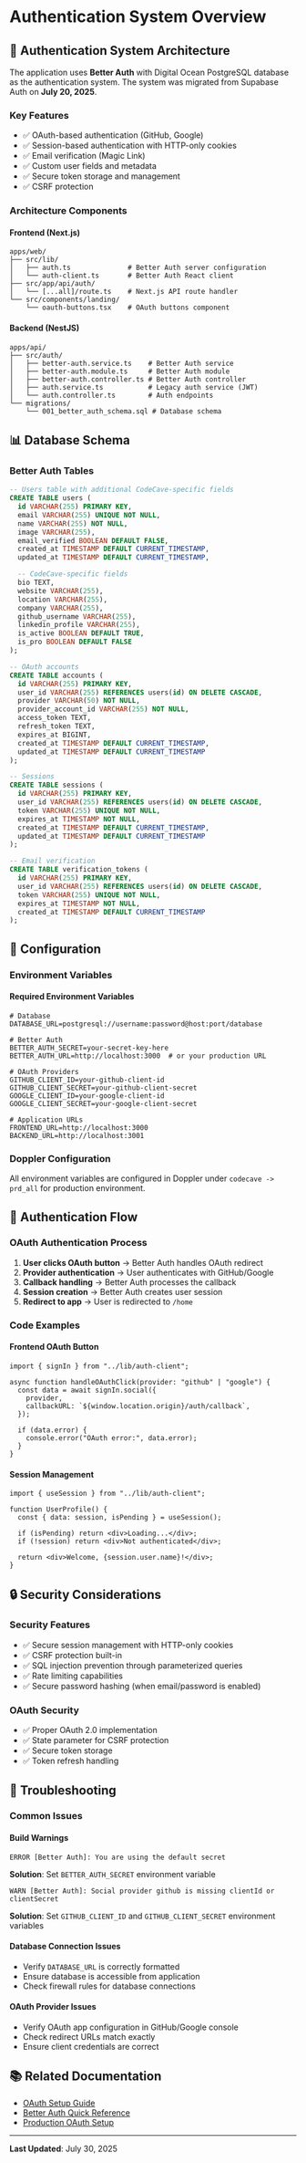 # Authentication System Overview

## 🔐 **Authentication System Architecture**

The application uses **Better Auth** with Digital Ocean PostgreSQL database as the authentication system. The system was migrated from Supabase Auth on **July 20, 2025**.

### **Key Features**

- ✅ OAuth-based authentication (GitHub, Google)
- ✅ Session-based authentication with HTTP-only cookies
- ✅ Email verification (Magic Link)
- ✅ Custom user fields and metadata
- ✅ Secure token storage and management
- ✅ CSRF protection

### **Architecture Components**

#### **Frontend (Next.js)**

```
apps/web/
├── src/lib/
│   ├── auth.ts              # Better Auth server configuration
│   └── auth-client.ts       # Better Auth React client
├── src/app/api/auth/
│   └── [...all]/route.ts    # Next.js API route handler
└── src/components/landing/
    └── oauth-buttons.tsx    # OAuth buttons component
```

#### **Backend (NestJS)**

```
apps/api/
├── src/auth/
│   ├── better-auth.service.ts    # Better Auth service
│   ├── better-auth.module.ts     # Better Auth module
│   ├── better-auth.controller.ts # Better Auth controller
│   ├── auth.service.ts           # Legacy auth service (JWT)
│   └── auth.controller.ts        # Auth endpoints
└── migrations/
    └── 001_better_auth_schema.sql # Database schema
```

## 📊 **Database Schema**

### **Better Auth Tables**

```sql
-- Users table with additional CodeCave-specific fields
CREATE TABLE users (
  id VARCHAR(255) PRIMARY KEY,
  email VARCHAR(255) UNIQUE NOT NULL,
  name VARCHAR(255) NOT NULL,
  image VARCHAR(255),
  email_verified BOOLEAN DEFAULT FALSE,
  created_at TIMESTAMP DEFAULT CURRENT_TIMESTAMP,
  updated_at TIMESTAMP DEFAULT CURRENT_TIMESTAMP,

  -- CodeCave-specific fields
  bio TEXT,
  website VARCHAR(255),
  location VARCHAR(255),
  company VARCHAR(255),
  github_username VARCHAR(255),
  linkedin_profile VARCHAR(255),
  is_active BOOLEAN DEFAULT TRUE,
  is_pro BOOLEAN DEFAULT FALSE
);

-- OAuth accounts
CREATE TABLE accounts (
  id VARCHAR(255) PRIMARY KEY,
  user_id VARCHAR(255) REFERENCES users(id) ON DELETE CASCADE,
  provider VARCHAR(50) NOT NULL,
  provider_account_id VARCHAR(255) NOT NULL,
  access_token TEXT,
  refresh_token TEXT,
  expires_at BIGINT,
  created_at TIMESTAMP DEFAULT CURRENT_TIMESTAMP,
  updated_at TIMESTAMP DEFAULT CURRENT_TIMESTAMP
);

-- Sessions
CREATE TABLE sessions (
  id VARCHAR(255) PRIMARY KEY,
  user_id VARCHAR(255) REFERENCES users(id) ON DELETE CASCADE,
  token VARCHAR(255) UNIQUE NOT NULL,
  expires_at TIMESTAMP NOT NULL,
  created_at TIMESTAMP DEFAULT CURRENT_TIMESTAMP,
  updated_at TIMESTAMP DEFAULT CURRENT_TIMESTAMP
);

-- Email verification
CREATE TABLE verification_tokens (
  id VARCHAR(255) PRIMARY KEY,
  user_id VARCHAR(255) REFERENCES users(id) ON DELETE CASCADE,
  token VARCHAR(255) UNIQUE NOT NULL,
  expires_at TIMESTAMP NOT NULL,
  created_at TIMESTAMP DEFAULT CURRENT_TIMESTAMP
);
```

## 🔧 **Configuration**

### **Environment Variables**

#### **Required Environment Variables**

```env
# Database
DATABASE_URL=postgresql://username:password@host:port/database

# Better Auth
BETTER_AUTH_SECRET=your-secret-key-here
BETTER_AUTH_URL=http://localhost:3000  # or your production URL

# OAuth Providers
GITHUB_CLIENT_ID=your-github-client-id
GITHUB_CLIENT_SECRET=your-github-client-secret
GOOGLE_CLIENT_ID=your-google-client-id
GOOGLE_CLIENT_SECRET=your-google-client-secret

# Application URLs
FRONTEND_URL=http://localhost:3000
BACKEND_URL=http://localhost:3001
```

### **Doppler Configuration**

All environment variables are configured in Doppler under `codecave -> prd_all` for production environment.

## 🚀 **Authentication Flow**

### **OAuth Authentication Process**

1. **User clicks OAuth button** → Better Auth handles OAuth redirect
2. **Provider authentication** → User authenticates with GitHub/Google
3. **Callback handling** → Better Auth processes the callback
4. **Session creation** → Better Auth creates user session
5. **Redirect to app** → User is redirected to `/home`

### **Code Examples**

#### **Frontend OAuth Button**

```tsx
import { signIn } from "../lib/auth-client";

async function handleOAuthClick(provider: "github" | "google") {
  const data = await signIn.social({
    provider,
    callbackURL: `${window.location.origin}/auth/callback`,
  });

  if (data.error) {
    console.error("OAuth error:", data.error);
  }
}
```

#### **Session Management**

```tsx
import { useSession } from "../lib/auth-client";

function UserProfile() {
  const { data: session, isPending } = useSession();

  if (isPending) return <div>Loading...</div>;
  if (!session) return <div>Not authenticated</div>;

  return <div>Welcome, {session.user.name}!</div>;
}
```

## 🔒 **Security Considerations**

### **Security Features**

- ✅ Secure session management with HTTP-only cookies
- ✅ CSRF protection built-in
- ✅ SQL injection prevention through parameterized queries
- ✅ Rate limiting capabilities
- ✅ Secure password hashing (when email/password is enabled)

### **OAuth Security**

- ✅ Proper OAuth 2.0 implementation
- ✅ State parameter for CSRF protection
- ✅ Secure token storage
- ✅ Token refresh handling

## 🐛 **Troubleshooting**

### **Common Issues**

#### **Build Warnings**

```
ERROR [Better Auth]: You are using the default secret
```

**Solution**: Set `BETTER_AUTH_SECRET` environment variable

```
WARN [Better Auth]: Social provider github is missing clientId or clientSecret
```

**Solution**: Set `GITHUB_CLIENT_ID` and `GITHUB_CLIENT_SECRET` environment variables

#### **Database Connection Issues**

- Verify `DATABASE_URL` is correctly formatted
- Ensure database is accessible from application
- Check firewall rules for database connections

#### **OAuth Provider Issues**

- Verify OAuth app configuration in GitHub/Google console
- Check redirect URLs match exactly
- Ensure client credentials are correct

## 📚 **Related Documentation**

- [OAuth Setup Guide](../authentication/OAUTH-SETUP.md)
- [Better Auth Quick Reference](../authentication/BETTER-AUTH-QUICK-REFERENCE.md)
- [Production OAuth Setup](../authentication/PRODUCTION-OAUTH-SETUP.md)

---

**Last Updated**: July 30, 2025 